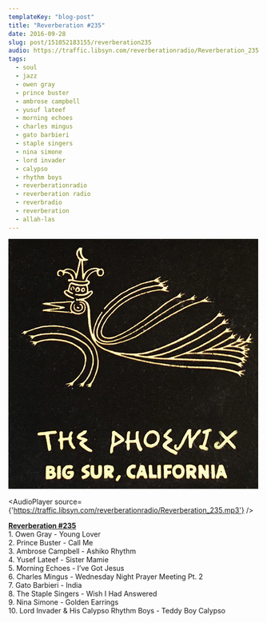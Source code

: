 ```yaml
---
templateKey: "blog-post"
title: "Reverberation #235"
date: 2016-09-28
slug: post/151052183155/reverberation235
audio: https://traffic.libsyn.com/reverberationradio/Reverberation_235.mp3
tags:
  - soul
  - jazz
  - owen gray
  - prince buster
  - ambrose campbell
  - yusuf lateef
  - morning echoes
  - charles mingus
  - gato barbieri
  - staple singers
  - nina simone
  - lord invader
  - calypso
  - rhythm boys
  - reverberationradio
  - reverberation radio
  - reverbradio
  - reverberation
  - allah-las
---
```


![Reverberation #235](../images/7bd0d18059f9bb59126d13acbf84ed3021cc64786d0c4f6c5653ef2077930302.png)

<AudioPlayer source={'https://traffic.libsyn.com/reverberationradio/Reverberation_235.mp3'} />

<p><a href="https://traffic.libsyn.com/reverberationradio/Reverberation_235.mp3"><b>Reverberation #235</b></a><br />1. Owen Gray - Young Lover<br />2. Prince Buster - Call Me<br />3. Ambrose Campbell - Ashiko Rhythm<br />4. Yusef Lateef - Sister Mamie<br />5. Morning Echoes - I&rsquo;ve Got Jesus<br />6. Charles Mingus - Wednesday Night Prayer Meeting Pt. 2<br />7. Gato Barbieri - India<br />8. The Staple Singers - Wish I Had Answered<br />9. Nina Simone - Golden Earrings<br />10. Lord Invader &amp; His Calypso Rhythm Boys - Teddy Boy Calypso</p>
